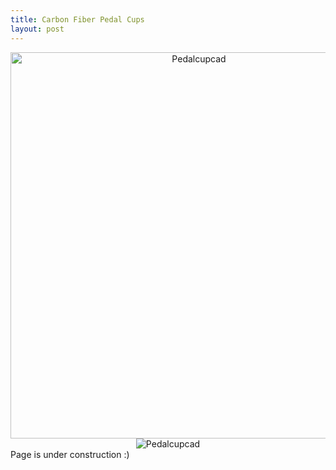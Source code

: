 ```yaml
---
title: Carbon Fiber Pedal Cups
layout: post
---
```

<div style="text-align: center;">
 
<img src="https://www.donaldle.com/assets/images/Pedal cup CAD.JPG" alt="Pedalcupcad" width="587" height="618"/>
<img src="https://www.donaldle.com/assets/images/Pedalcupmold.JPG" alt="Pedalcupcad" />
</div>
Page is under construction :)

